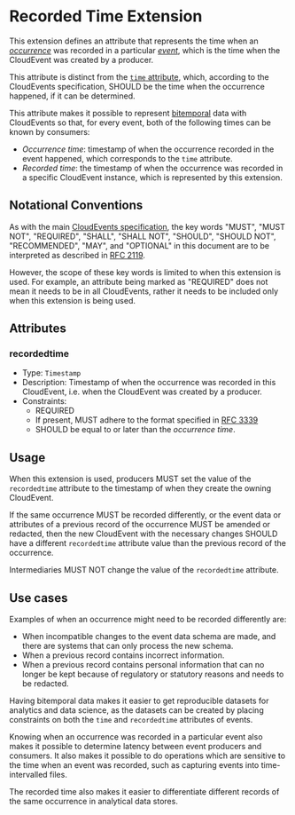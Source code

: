 # Recorded Time Extension

This extension defines an attribute that represents the time when an
[_occurrence_](../spec.md#occurrence)
was recorded in a particular
[_event_](../spec.md#event),
which is the time when the CloudEvent was created by a producer.

This attribute is distinct from the [`time`
attribute](https://github.com/cloudevents/spec/blob/main/cloudevents/spec.md#time),
which, according to the CloudEvents specification, SHOULD be the time when the
occurrence happened, if it can be determined.

This attribute makes it possible to represent
[bitemporal](https://en.wikipedia.org/wiki/Bitemporal_modeling) data with
CloudEvents so that, for every event, both of the following times can be known
by consumers:

- _Occurrence time_: timestamp of when the occurrence recorded in the event
  happened, which corresponds to the `time` attribute.
- _Recorded time_: the timestamp of when the occurrence was recorded in a
  specific CloudEvent instance, which is represented by this extension.

## Notational Conventions

As with the main [CloudEvents specification](../spec.md), the key words "MUST",
"MUST NOT", "REQUIRED", "SHALL", "SHALL NOT", "SHOULD", "SHOULD NOT",
"RECOMMENDED", "MAY", and "OPTIONAL" in this document are to be interpreted as
described in [RFC 2119](https://tools.ietf.org/html/rfc2119).

However, the scope of these key words is limited to when this extension is
used. For example, an attribute being marked as "REQUIRED" does not mean
it needs to be in all CloudEvents, rather it needs to be included only when 
this extension is being used.

## Attributes

### recordedtime

- Type: `Timestamp`
- Description: Timestamp of when the occurrence was recorded in this CloudEvent,
  i.e. when the CloudEvent was created by a producer.
- Constraints:
  - REQUIRED
  - If present, MUST adhere to the format specified in
    [RFC 3339](https://tools.ietf.org/html/rfc3339)
  - SHOULD be equal to or later than the _occurrence time_.

## Usage

When this extension is used, producers MUST set the value of the `recordedtime`
attribute to the timestamp of when they create the owning CloudEvent.

If the same occurrence MUST be recorded differently, or the event data or
attributes of a previous record of the occurrence MUST be amended or redacted,
then the new CloudEvent with the necessary changes SHOULD have a different
`recordedtime` attribute value than the previous record of the occurrence.

Intermediaries MUST NOT change the value of the `recordedtime` attribute.

## Use cases

Examples of when an occurrence might need to be recorded differently are:

- When incompatible changes to the event data schema are made, and there are
  systems that can only process the new schema.
- When a previous record contains incorrect information.
- When a previous record contains personal information that can no longer be
  kept because of regulatory or statutory reasons and needs to be redacted.

Having bitemporal data makes it easier to get reproducible datasets for
analytics and data science, as the datasets can be created by placing
constraints on both the `time` and `recordedtime` attributes of events.

Knowing when an occurrence was recorded in a particular event also makes it
possible to determine latency between event producers and consumers. It also
makes it possible to do operations which are sensitive to the time when an event
was recorded, such as capturing events into time-intervalled files.

The recorded time also makes it easier to differentiate different records of the
same occurrence in analytical data stores.
